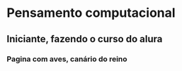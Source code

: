 # Pensamento computacional
## Iniciante, fazendo o curso do alura
### Pagina com aves, canário do reino
